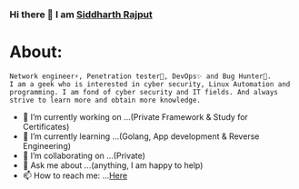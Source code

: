 ### Hi there 👋 I am [Siddharth Rajput](https://siddharth-rajput.github.io/)
# About:
```
Network engineer⚡, Penetration tester🔭, DevOps✨ and Bug Hunter👾.
I am a geek who is interested in cyber security, Linux Automation and
programming. I am fond of cyber security and IT fields. And always
strive to learn more and obtain more knowledge. 
```

- 🔭 I’m currently working on ...(Private Framework & Study for Certificates)
- 🌱 I’m currently learning ...(Golang, App development & Reverse Engineering)
- 👯 I’m collaborating on ...(Private)
- 💬 Ask me about ...(anything, I am happy to help)
- 📫 How to reach me: ...[Here](https://www.linkedin.com/in/sid-rajput/)
<!--- 😄 Pronouns: ...
- ⚡ Fun fact: ...-->

[comment]: <> (# CVE:)

<!--
**Siddharth-Rajput/Siddharth-Rajput** is a ✨ _special_ ✨ repository because its `README.md` (this file) appears on your GitHub profile.
